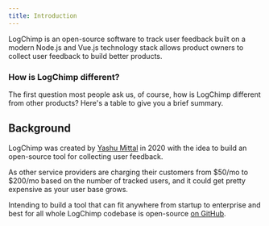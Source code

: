 ```yaml
---
title: Introduction
---
```


LogChimp is an open-source software to track user feedback built on a modern Node.js and Vue.js technology stack allows product owners to collect user feedback to build better products.

### How is LogChimp different?

The first question most people ask us, of course, how is LogChimp different from other products? Here's a table to give you a brief summary.

## Background

LogChimp was created by [Yashu Mittal](https://twitter.com/mittalyashu77) in 2020 with the idea to build an open-source tool for collecting user feedback.

As other service providers are charging their customers from $50/mo to $200/mo based on the number of tracked users, and it could get pretty expensive as your user base grows.

Intending to build a tool that can fit anywhere from startup to enterprise and best for all whole LogChimp codebase is open-source [on GitHub](https://github.com/logchimp/logchimp).
